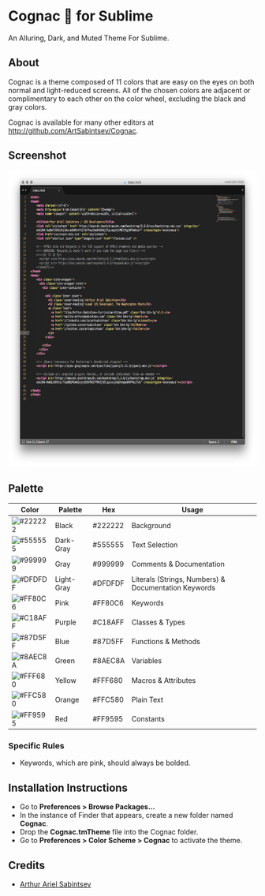 # Cognac 🥃 for Sublime
An Alluring, Dark, and Muted Theme For Sublime.

## About
Cognac is a theme composed of 11 colors that are easy on the eyes on both normal and light-reduced screens. All of the chosen colors are adjacent or complimentary to each other on the color wheel, excluding the black and gray colors.

Cognac is available for many other editors at http://github.com/ArtSabintsev/Cognac.

## Screenshot
<img src="Example.png" height="600">

## Palette

Color | Palette | Hex | Usage
--- | --- | --- | ---
![#222222](https://placehold.it/15/222222/222222?text=+) | Black      | #222222 | Background
![#555555](https://placehold.it/15/555555/555555?text=+) | Dark-Gray  | #555555 | Text Selection
![#999999](https://placehold.it/15/999999/999999?text=+) | Gray       | #999999 | Comments & Documentation
![#DFDFDF](https://placehold.it/15/DFDFDF/DFDFDF?text=+) | Light-Gray | #DFDFDF | Literals (Strings, Numbers) & Documentation Keywords
![#FF80C6](https://placehold.it/15/FF80C6/FF80C6?text=+) | Pink       | #FF80C6 | Keywords
![#C18AFF](https://placehold.it/15/C18AFF/C18AFF?text=+) | Purple     | #C18AFF | Classes & Types
![#87D5FF](https://placehold.it/15/87D5FF/87D5FF?text=+) | Blue       | #87D5FF | Functions & Methods
![#8AEC8A](https://placehold.it/15/8AEC8A/8AEC8A?text=+) | Green      | #8AEC8A | Variables
![#FFF680](https://placehold.it/15/FFF680/FFF680?text=+) | Yellow     | #FFF680 | Macros & Attributes
![#FFC580](https://placehold.it/15/FFC580/FFC580?text=+) | Orange     | #FFC580 | Plain Text
![#FF9595](https://placehold.it/15/FF9595/FF9595?text=+) | Red        | #FF9595 | Constants

### Specific Rules
- Keywords, which are pink, should always be bolded.

## Installation Instructions
- Go to **Preferences > Browse Packages...**
- In the instance of Finder that appears, create a new folder named **Cognac**.
- Drop the **Cognac.tmTheme** file into the Cognac folder.
- Go to **Preferences > Color Scheme > Cognac** to activate the theme.

## Credits
- [Arthur Ariel Sabintsev](http://www.sabintsev.com/)
